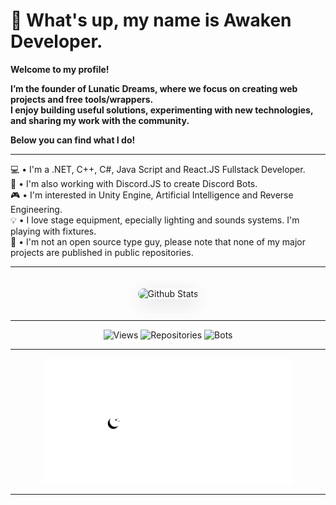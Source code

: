 # 👋 What's up, my name is Awaken Developer. 

**Welcome to my profile!**

**I’m the founder of Lunatic Dreams, where we focus on creating web projects and free tools/wrappers.<br/> I enjoy building useful solutions, experimenting with new technologies, and sharing my work with the community.**

**Below you can find what I do!**

---

💻 • I'm a .NET, C++, C#, Java Script and React.JS Fullstack Developer. <br/>
🤖 • I'm also working with Discord.JS to create Discord Bots. <br/>
🎮 • I'm interested in Unity Engine, Artificial Intelligence and Reverse Engineering. <br/>
💡 • I love stage equipment, epecially lighting and sounds systems. I'm playing with fixtures. <br/>
🌴 • I'm not an open source type guy, please note that none of my major projects are published in public repositories.

---

<div align="center">
    <img 
        src="https://github-readme-stats.vercel.app/api?username=xAwakenDeveloper&show_icons=true&theme=dark&hide_border=true&bg_color=0D1117&icon_color=5834eb&rank_icon=github&title_color=5834eb" 
        width="500px" 
        alt="Github Stats"
        style="border-radius: 10px; margin: 20px 0; box-shadow: 0 8px 30px rgba(0, 0, 0, 0.12);"
    >
</div>

---

<p align="center">
    <img src="https://komarev.com/ghpvc/?username=xAwakenDeveloper&label=Profile%20Views&color=5834eb&style=flat" alt="Views" />
    <img src="https://img.shields.io/badge/Repositories-4-5834eb?style=flat" alt="Repositories"/>
    <img src="https://img.shields.io/badge/Completed Bots-2-5834eb?style=flat" alt="Bots"/>
</p>

---

<div align="center">
    <img src="https://github.com/xAwakenDeveloper/xAwakenDeveloper/blob/main/lunati%20dreams%20(1000%20x%20500%20px).png" alt="Lunatic Dreams Logo" height="200px"/>
</div>

---
